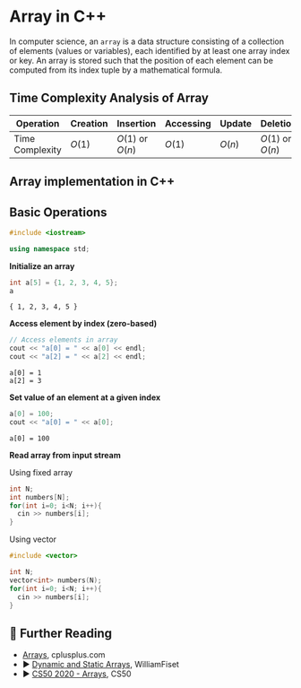 # Array in C++

In computer science, an `array` is a data structure consisting of a collection of elements (values or variables), each identified by at least one array index or key. An array is stored such that the position of each element can be computed from its index tuple by a mathematical formula.

## Time Complexity Analysis of Array

| Operation       | Creation | Insertion        | Accessing | Update | Deletion         | Searching |
|-----------------|----------|------------------|-----------|--------|------------------|-----------|
| Time Complexity | $O(1)$   | $O(1)$ or $O(n)$ | $O(1)$    | $O(n)$ | $O(1)$ or $O(n)$ | $O(n)$    |

## Array implementation in C++

## Basic Operations


```c++
#include <iostream>

using namespace std;
```

**Initialize an array**


```c++
int a[5] = {1, 2, 3, 4, 5};
a
```




    { 1, 2, 3, 4, 5 }



**Access element by index (zero-based)**


```c++
// Access elements in array
cout << "a[0] = " << a[0] << endl;
cout << "a[2] = " << a[2] << endl;
```

    a[0] = 1
    a[2] = 3


**Set value of an element at a given index**


```c++
a[0] = 100;
cout << "a[0] = " << a[0];
```

    a[0] = 100

**Read array from input stream**

Using fixed array 

```cpp
int N;
int numbers[N];
for(int i=0; i<N; i++){
  cin >> numbers[i];
}
```

Using vector

```cpp
#include <vector>

int N;
vector<int> numbers(N);
for(int i=0; i<N; i++){
  cin >> numbers[i];
}
```

## 🔗 Further Reading

* [Arrays](https://cplusplus.com/doc/tutorial/arrays/), cplusplus.com
* ▶️ [Dynamic and Static Arrays](https://www.youtube.com/watch?v=PEnFFiQe1pM&list=PLDV1Zeh2NRsB6SWUrDFW2RmDotAfPbeHu&index=4&ab_channel=WilliamFiset), WilliamFiset
* ▶️ [CS50 2020 - Arrays](https://youtu.be/tI_tIZFyKBw?t=3834), CS50

